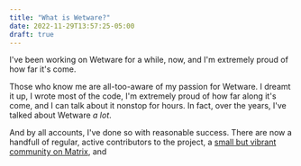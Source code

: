```yaml
---
title: "What is Wetware?"
date: 2022-11-29T13:57:25-05:00
draft: true
---
```


I've been working on Wetware for a while, now, and I'm extremely proud of how far it's come.

Those who know me are all-too-aware of my passion for Wetware.  I dreamt it up, I wrote most of the code, I'm extremely proud of how far along it's come, and I can talk about it nonstop for hours.  In fact, over the years, I've talked about Wetware _a lot_. 

And by all accounts, I've done so with reasonable success.  There are now a handfull of regular, active contributors to the project, a [small but vibrant community on Matrix](https://matrix.to/#/!nmbyiFdMUXJctbesHp:matrix.org?via=matrix.org), and 


<!-- I've been working on Wetware for a while, now, and as the project lead, I'm often in a position of having to explain what it is.  

I've been working on Wetware for years and I still dread this question. -->

<!-- I've been working on Wetware for years and I still find it difficult to answer this question. -->


<!-- I've been working on Wetware for a couple of years, and by all accounts, it has been fairly successful as an open-source project.  There are a handlful of active contributors, _____, and  -->
